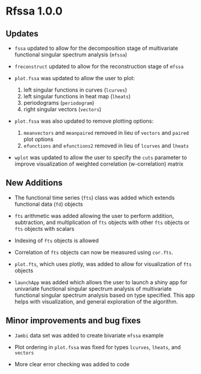 Rfssa 1.0.0
===========

Updates
-------

-   `fssa` updated to allow for the decomposition stage of multivariate
    functional singular spectrum analysis (`mfssa`)

-   `freconstruct` updated to allow for the reconstruction stage of
    `mfssa`

-   `plot.fssa` was updated to allow the user to plot:

    1.  left singular functions in curves (`lcurves`)
    2.  left singular functions in heat map (`lheats`)
    3.  periodograms (`periodogram`)
    4.  right singular vectors (`vectors`)

-   `plot.fssa` was also updated to remove plotting options:

    1.  `meanvectors` and `meanpaired` removed in lieu of `vectors` and
        `paired` plot options
    2.  `efunctions` and `efunctions2` removed in lieu of `lcurves` and
        `lheats`

-   `wplot` was updated to allow the user to specify the `cuts`
    parameter to improve visualization of weighted correlation
    (w-correlation) matrix

New Additions
-------------

-   The functional time series (`fts`) class was added which extends
    functional data (`fd`) objects

-   `fts` arithmetic was added allowing the user to perform addition,
    subtraction, and multiplication of `fts` objects with other `fts`
    objects or `fts` objects with scalars

-   Indexing of `fts` objects is allowed

-   Correlation of `fts` objects can now be measured using `cor.fts`.

-   `plot.fts`, which uses plotly, was added to allow for visualization
    of `fts` objects

-   `launchApp` was added which allows the user to launch a shiny app
    for univariate functional singular spectrum analysis of multivariate
    functional singular spectrum analysis based on type specified. This
    app helps with visualization, and general exploration of the
    algorithm.

Minor improvements and bug fixes
--------------------------------

-   `Jambi` data set was added to create bivariate `mfssa` example

-   Plot ordering in `plot.fssa` was fixed for types `lcurves`,
    `lheats`, and `vectors`

-   More clear error checking was added to code
